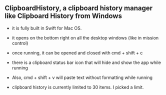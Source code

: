 ## ClipboardHistory, a clipboard history manager like Clipboard History from Windows

* it is fully built in Swift for Mac OS.

* it opens on the bottom right on all the desktop windows (like in mission control)

* once running, it can be opened and closed with cmd + shift + c

* there is a clipboard status bar icon that will hide and show the app while running

* Also, cmd + shift + v will paste text without formatting while running

* clipboard history is currently limited to 30 items. I picked a limit.

<!-- <br />

##### OLD:

need to activate python virtual environment every time with
```sh
source venv/bin/activate
```

to create venv:
```sh
python3 -m venv venv
source venv/bin/activate
pip install pyperclip ## to install pyperclip
```


to deactivate:
```sh
source deactivate
``` -->